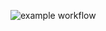 ![example workflow](https://github.com/imersir/yamdb_final/actions/workflows/yamdb_workflow/badge.svg)